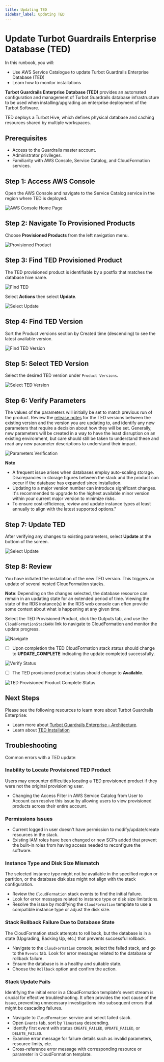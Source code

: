 ```yaml
---
title: Updating TED
sidebar_label: Updating TED
---
```


# Update Turbot Guardrails Enterprise Database (TED)

In this runbook, you will:
- Use AWS Service Catalogue to update Turbot Guardrails Enterprise Database (TED)
- Learn how to monitor installations

**Turbot Guardrails Enterprise Database (TED)** provides an automated configuration and management of Turbot Guardrails database infrastructure to be used when installing/upgrading an enterprise deployment of the Turbot Software.

TED deploys a Turbot Hive, which defines physical database and caching resources shared by multiple workspaces.

## Prerequisites

- Access to the Guardrails master account.
- Administrator privileges.
- Familiarity with AWS Console, Service Catalog, and CloudFormation services.

## Step 1: Access AWS Console

Open the AWS Console and navigate to the Service Catalog service in the region where TED is deployed.

![AWS Console Home Page](/images/docs/guardrails/runbooks/enterprise-install/update-ted/ted-update-aws-console.png)

## Step 2: Navigate To Provisioned Products

Choose **Provisioned Products** from the left navigation menu.

![Provisioned Product](/images/docs/guardrails/runbooks/enterprise-install/update-ted/ted-update-service-catalog.png)

## Step 3: Find TED Provisioned Product

The TED provisioned product is identifiable by a postfix that matches the database hive name.

![Find TED](/images/docs/guardrails/runbooks/enterprise-install/update-ted/update-ted-find-ted.png)

Select **Actions** then select **Update**.

![Select Update](/images/docs/guardrails/runbooks/enterprise-install/update-ted/update-ted-actions-update.png)

## Step 4: Find TED Version

Sort the Product versions section by Created time (descending) to see the latest available version.

![Find TED Version](/images/docs/guardrails/runbooks/enterprise-install/update-ted/update-ted-find-versions.png)

## Step 5: Select TED Version

Select the desired TED version under `Product Versions`.

![Select TED Version](/images/docs/guardrails/runbooks/enterprise-install/update-ted/update-ted-select-version.png)

## Step 6: Verify Parameters

The values of the parameters will initially be set to match previous run of the product. Review the [release notes](https://turbot.com/guardrails/changelog?tag=ted) for the TED versions between the existing version and the version you are updating to, and identify any new parameters that require a decision about how they will be set. Generally, new parameters will be created in a way to have the least disruption on an existing environment, but care should still be taken to understand these and read any new parameter descriptions to understand their impact.

![Parameters Verification](/images/docs/guardrails/runbooks/enterprise-install/update-ted/update-ted-verify-parameters.png)

**Note**

- A frequent issue arises when databases employ auto-scaling storage. Discrepancies in storage figures between the stack and the product can occur if the database has expanded since installation.
- Updating to a major version number can introduce significant changes. It's recommended to upgrade to the highest available minor version within your current major version to minimize risks.
- To ensure cost-efficiency, review and update instance types at least annually to align with the latest supported options."


## Step 7: Update TED

After verifying any changes to existing parameters, select **Update** at the bottom of the screen.

![Select Update](/images/docs/guardrails/runbooks/enterprise-install/update-ted/update-ted-select-update.png)

## Step 8: Review

You have initiated the installation of the new TED version. This triggers an update of several nested CloudFormation stacks.

**Note**: Depending on the changes selected, the database resource can remain in an updating state for an extended period of time. Viewing the state of the RDS instance(s) in the RDS web console can often provide some context about what is happening at any given time.

Select the TED Provisioned Product, click the Outputs tab, and use the `CloudFormationStackARN` link to navigate to CloudFormation and monitor the update progress.

![Navigate ](/images/docs/guardrails/runbooks/enterprise-install/update-ted/update-ted-navigate-cfn.png)

- [ ] Upon completion the TED CloudFormation stack status should change to **UPDATE_COMPLETE** indicating the update completed successfully.

![Verify Status](/images/docs/guardrails/runbooks/enterprise-install/update-ted/update-ted-cfn-complete.png)

- [ ] The TED provisioned product status should change to **Available**.

![TED Provisioned Product Complete Status](/images/docs/guardrails/runbooks/enterprise-install/update-ted/update-ted-update-complete.png)

## Next Steps

Please see the following resources to learn more about Turbot Guardrails Enterprise:

- Learn more about [Turbot Guardrails Enterprise - Architecture](https://turbot.com/guardrails/docs/enterprise/architecture).
- Learn about [TED Installation](https://turbot.com/guardrails/docs/enterprise/installation/ted-installation)

## Troubleshooting

Common errors with a TED update:

### Inability to Locate Provisioned TED Product
Users may encounter difficulties locating a TED provisioned product if they were not the original provisioning user. 
- Changing the Access Filter in AWS Service Catalog from User to Account can resolve this issue by allowing users to view provisioned products across their entire account.

### Permissions Issues

- Current logged in user doesn't have permission to modify/update/create resources in the stack.
- Existing IAM roles have been changed or new SCPs added that prevent the built-in roles from having access needed to reconfigure the software.

### Instance Type and Disk Size Mismatch

The selected instance type might not be available in the specified region or partition, or the database disk size might not align with the stack configuration.

- Review the `CloudFormation` stack events to find the initial failure.
- Look for error messages related to instance type or disk size limitations.
- Resolve the issue by modifying the `CloudFormation` template to use a compatible instance type or adjust the disk size.

### Stack Rollback Failure Due to Database State

The CloudFormation stack attempts to roll back, but the database is in a state (Upgrading, Backing Up, etc.) that prevents successful rollback.

- Navigate to the `CloudFormation` console, select the failed stack, and go to the `Events` tab. Look for error messages related to the database or rollback failure.
- Ensure the database is in a healthy and suitable state.
- Choose the `Rollback` option and confirm the action.

### Stack Update Fails

Identifying the initial error in a CloudFormation template's event stream is crucial for effective troubleshooting. It often provides the root cause of the issue, preventing unnecessary investigations into subsequent errors that might be cascading failures.

- Navigate to `CloudFormation` service and select failed stack.
- Open `Events` tab, sort by `Timestamp` descending.
- Identify first event with status `CREATE_FAILED`, `UPDATE_FAILED`, or `DELETE_FAILED`.
- Examine error message for failure details such as invalid parameters, resource limits, etc.
- Cross-reference error message with corresponding resource or parameter in CloudFormation template.